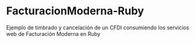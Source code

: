 FacturacionModerna-Ruby
=======================

Ejemplo de timbrado y cancelación de un CFDI consumiendo los servicios web de Facturación Moderna en Ruby
